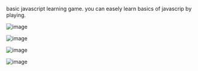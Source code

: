 basic javascript learning game.
you can easely learn basics of javascrip by playing.  

![image](https://github.com/n0rdye/progers_game/assets/61553305/ce28f15c-3a6c-4f47-9331-3608f4fa246c)


![image](https://github.com/n0rdye/progers_game/assets/61553305/3652713d-d0c9-4974-afcc-85326d00e694)


![image](https://github.com/n0rdye/progers_game/assets/61553305/e0eb2f04-1dda-46dc-a16c-01fe5f510f03)


![image](https://github.com/n0rdye/progers_game/assets/61553305/fcdfa6a6-f6c4-4889-a9cb-721a45937513)
